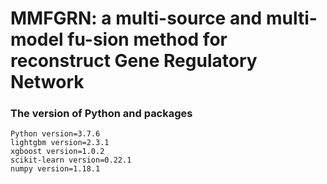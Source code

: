 # MMFGRN: a multi-source and multi-model fu-sion method for reconstruct Gene Regulatory Network

### The version of Python and packages
    Python version=3.7.6
	lightgbm version=2.3.1
	xgboost version=1.0.2
	scikit-learn version=0.22.1
	numpy version=1.18.1

